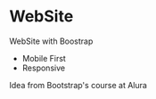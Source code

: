 # WebSite
WebSite with Boostrap

- Mobile First
- Responsive


Idea from Bootstrap's course at Alura
